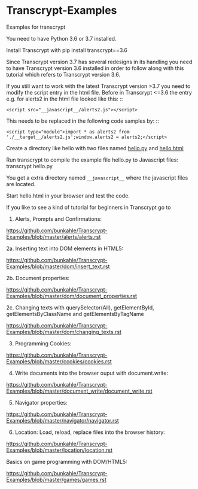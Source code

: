 # Transcrypt-Examples
Examples for transcrypt

You need to have Python 3.6 or 3.7 installed.

Install Transcrypt with pip install transcrypt==3.6

Since Transcrypt version 3.7 has several redesigns in its handling you need to have Transcrypt version 3.6 installed in order to follow along with this tutorial which refers to Transcrypt version 3.6.

If you still want to work with the latest Transcrypt version >3.7 you need to modify the script entry in the html file. Before in Transcrypt <=3.6 the entry e.g. for alerts2 in the html file looked like this: ::

    <script src="__javascript__/alerts2.js"></script>

This needs to be replaced in the following code samples by: ::

    <script type="module">import * as alerts2 from './__target__/alerts2.js';window.alerts2 = alerts2;</script>

Create a directory like hello with two files named [hello.py](https://github.com/bunkahle/Transcrypt-Examples/blob/master/hello/hello.py) and [hello.html](https://github.com/bunkahle/Transcrypt-Examples/blob/master/hello/hello.html)

Run transcrypt to compile the example file hello.py to Javascript files:
transcrypt hello.py

You get a extra directory named `__javascript__` where the javascript files are located.

Start hello.html in your browser and test the code.

If you like to see a kind of tutorial for beginners in Transcrypt go to 

1. Alerts, Prompts and Confirmations:

https://github.com/bunkahle/Transcrypt-Examples/blob/master/alerts/alerts.rst

2a. Inserting text into DOM elements in HTML5:

https://github.com/bunkahle/Transcrypt-Examples/blob/master/dom/insert_text.rst

2b. Document properties:

https://github.com/bunkahle/Transcrypt-Examples/blob/master/dom/document_properties.rst

2c. Changing texts with querySelector(All), getElementById, getElementsByClassName and getElementsByTagName

https://github.com/bunkahle/Transcrypt-Examples/blob/master/dom/changing_texts.rst

3. Programming Cookies:

https://github.com/bunkahle/Transcrypt-Examples/blob/master/cookies/cookies.rst

4. Write documents into the browser ouput with document.write:

https://github.com/bunkahle/Transcrypt-Examples/blob/master/document_write/document_write.rst

5. Navigator properties:

https://github.com/bunkahle/Transcrypt-Examples/blob/master/navigator/navigator.rst

6. Location: Load, reload, replace files into the browser history:

https://github.com/bunkahle/Transcrypt-Examples/blob/master/location/location.rst

Basics on game programming with DOM/HTML5:

https://github.com/bunkahle/Transcrypt-Examples/blob/master/games/games.rst
